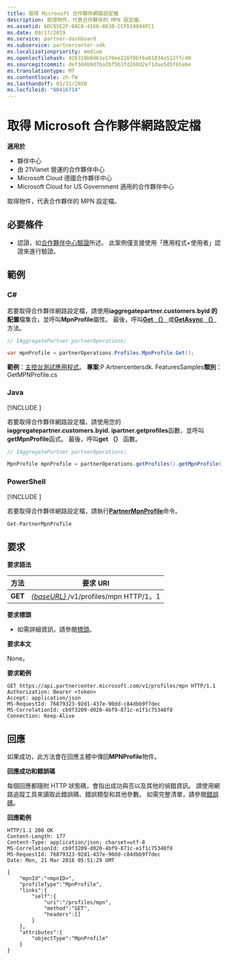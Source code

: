 ```yaml
---
title: 取得 Microsoft 合作夥伴網路設定檔
description: 取得物件，代表合作夥伴的 MPN 設定檔。
ms.assetid: 6DC85E2F-0AC8-4166-883B-CCFD19044FC1
ms.date: 09/17/2019
ms.service: partner-dashboard
ms.subservice: partnercenter-sdk
ms.localizationpriority: medium
ms.openlocfilehash: 426318b0d61e176ee226f0bf6a81034a512ffc40
ms.sourcegitcommit: def3d4b9d7ba2bf5b1fd268d2e71dae5d5f65a6e
ms.translationtype: MT
ms.contentlocale: zh-TW
ms.lasthandoff: 03/31/2020
ms.locfileid: "80416714"
---
```

# <a name="get-microsoft-partner-network-profile"></a>取得 Microsoft 合作夥伴網路設定檔

**適用於**

- 夥伴中心
- 由 21Vianet 營運的合作夥伴中心
- Microsoft Cloud 德國合作夥伴中心
- Microsoft Cloud for US Government 適用的合作夥伴中心

取得物件，代表合作夥伴的 MPN 設定檔。

## <a name="span-idprerequisitesspan-idprerequisitesspan-idprerequisitesprerequisites"></a><span id="Prerequisites"/><span id="prerequisites"/><span id="PREREQUISITES"/>必要條件

- 認證，如[合作夥伴中心驗證](partner-center-authentication.md)所述。 此案例僅支援使用「應用程式+使用者」認證來進行驗證。

## <a name="span-idexamplesspan-idexamplesspan-idexamplesexamples"></a><span id="Examples"/><span id="examples"><span id="EXAMPLES"/>範例

### <a name="c"></a>C#

若要取得合作夥伴網路設定檔，請使用**iaggregatepartner.customers.byid 的配置**檔集合，並呼叫**MpnProfile**屬性。 最後，呼叫[**Get （）** ](https://docs.microsoft.com/dotnet/api/microsoft.store.partnercenter.profiles.impnprofile.get)或[**GetAsync （）** ](https://docs.microsoft.com/dotnet/api/microsoft.store.partnercenter.profiles.impnprofile.getasync)方法。

``` csharp
// IAggregatePartner partnerOperations;

var mpnProfile = partnerOperations.Profiles.MpnProfile.Get();
```

**範例**：[主控台測試應用程式](console-test-app.md)。 **專案**:P Artnercentersdk. FeaturesSamples**類別**： GetMPNProfile.cs

### <a name="java"></a>Java

[!INCLUDE [<Partner Center Java SDK support details>](<../includes/java-sdk-support.md>)]

若要取得合作夥伴網路設定檔，請使用您的**iaggregatepartner.customers.byid. ipartner.getprofiles**函數，並呼叫**getMpnProfile**函式。 最後，呼叫**get （）** 函數。

```java
// IAggregatePartner partnerOperations;

MpnProfile mpnProfile = partnerOperations.getProfiles().getMpnProfile().get();
```

### <a name="powershell"></a>PowerShell

[!INCLUDE [<Partner Center PowerShell module support details>](<../includes/powershell-module-support.md>)]

若要取得合作夥伴網路設定檔，請執行[**PartnerMpnProfile**](https://github.com/Microsoft/Partner-Center-PowerShell/blob/master/docs/help/Get-PartnerMpnProfile.md)命令。

```powershell
Get-PartnerMpnProfile
```

## <a name="span-idrequestspan-idrequestspan-idrequestrequest"></a><span id="Request"/><span id="request"/><span id="REQUEST"/>要求

**要求語法**

| 方法  | 要求 URI                                                          |
|---------|----------------------------------------------------------------------|
| **GET** | [ *{baseURL}* ](partner-center-rest-urls.md)/v1/profiles/mpn HTTP/1。1 |

 
**要求標頭**

- 如需詳細資訊，請參閱[標頭](headers.md)。

**要求本文**

None。

**要求範例**

```http
GET https://api.partnercenter.microsoft.com/v1/profiles/mpn HTTP/1.1
Authorization: Bearer <token>
Accept: application/json
MS-RequestId: 76879323-92d1-437e-90dd-c84dbb9f7dec
MS-CorrelationId: cb9f3209-d020-4bf9-871c-e1f1c75348f8
Connection: Keep-Alive
```

## <a name="span-idresponsespan-idresponsespan-idresponseresponse"></a><span id="Response"/><span id="response"/><span id="RESPONSE"/>回應

如果成功，此方法會在回應主體中傳回**MPNProfile**物件。

**回應成功和錯誤碼**

每個回應都隨附 HTTP 狀態碼，會指出成功與否以及其他的偵錯資訊。 請使用網路追蹤工具來讀取此錯誤碼、錯誤類型和其他參數。 如需完整清單，請參閱[錯誤碼](error-codes.md)。

**回應範例**

```http
HTTP/1.1 200 OK
Content-Length: 177
Content-Type: application/json; charset=utf-8
MS-CorrelationId: cb9f3209-d020-4bf9-871c-e1f1c75348f8
MS-RequestId: 76879323-92d1-437e-90dd-c84dbb9f7dec
Date: Mon, 21 Mar 2016 05:51:29 GMT

{
    "mpnId":"<mpnID>",
    "profileType":"MpnProfile",
    "links":{
        "self":{
            "uri":"/profiles/mpn",
            "method":"GET",
            "headers":[]
        }
    },
    "attributes":{
        "objectType":"MpnProfile"
    }
}
```